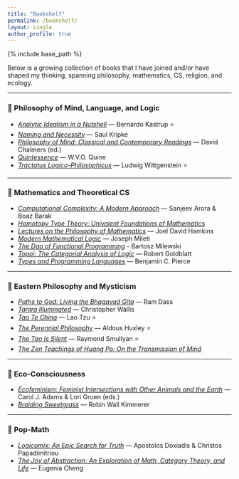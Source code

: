 ```yaml
---
title: "Bookshelf"
permalink: /bookshelf/
layout: single
author_profile: true
---
```


{% include base_path %}

Below is a growing collection of books that I have joined and/or have shaped my thinking, spanning philosophy, mathematics, CS, religion, and ecology.

---

### 🧠 Philosophy of Mind, Language, and Logic

- [*Analytic Idealism in a Nutshell*](https://www.goodreads.com/book/show/204478729-analytic-idealism-in-a-nutshell) — Bernardo Kastrup ⭐  
- [*Naming and Necessity*](https://www.goodreads.com/book/show/276249.Naming_and_Necessity) — Saul Kripke  
- [*Philosophy of Mind: Classical and Contemporary Readings*](https://www.goodreads.com/book/show/31839.Philosophy_of_Mind) — David Chalmers (ed.)  
- [*Quintessence*](https://www.goodreads.com/book/show/174468.Quintessence) — W.V.O. Quine  
- [*Tractatus Logico-Philosophicus*](https://www.goodreads.com/book/show/12075.Tractatus_Logico_Philosophicus) — Ludwig Wittgenstein ⭐  

---

### 📐 Mathematics and Theoretical CS

- [*Computational Complexity: A Modern Approach*](https://www.goodreads.com/book/show/6535065-computational-complexity) — Sanjeev Arora & Boaz Barak  
- [*Homotopy Type Theory: Univalent Foundations of Mathematics*](https://www.goodreads.com/book/show/18106978-homotopy-type-theory)  
- [*Lectures on the Philosophy of Mathematics*](https://www.goodreads.com/book/show/53730382-lectures-on-the-philosophy-of-mathematics) — Joel David Hamkins  
- [*Modern Mathematical Logic*](https://www.goodreads.com/book/show/75666288-modern-mathematical-logic) — Joseph Mileti  
- [*The Dao of Functional Programming*](files/DaoFP.pdf) - Bartosz Milewski
- [*Topoi: The Categorial Analysis of Logic*](https://www.goodreads.com/book/show/323609.Topoi) — Robert Goldblatt  
- [*Types and Programming Languages*](https://www.goodreads.com/book/show/112252.Types_and_Programming_Languages) — Benjamin C. Pierce  

---

### 🪷 Eastern Philosophy and Mysticism

- [*Paths to God: Living the Bhagavad Gita*](https://www.goodreads.com/book/show/29252.Paths_to_God) — Ram Dass  
- [*Tantra Illuminated*](https://www.goodreads.com/book/show/15731041-tantra-illuminated) — Christopher Wallis  
- [*Tao Te Ching*](https://www.goodreads.com/book/show/439655.Tao_Te_Ching) — Lao Tzu ⭐
- [*The Perennial Philosophy*](https://www.goodreads.com/book/show/5131.The_Perennial_Philosophy) — Aldous Huxley ⭐ 
- [*The Tao Is Silent*](https://www.goodreads.com/book/show/219106.The_Tao_Is_Silent) — Raymond Smullyan ⭐
- [*The Zen Teachings of Huang Po: On the Transmission of Mind*](https://www.goodreads.com/book/show/276779.The_Zen_Teaching_of_Huang_Po)  

---

### 🌱 Eco-Consciousness

- [*Ecofeminism: Feminist Intersections with Other Animals and the Earth*](https://www.goodreads.com/book/show/18402851-ecofeminism) — Carol J. Adams & Lori Gruen (eds.)
- [*Braiding Sweetgrass*](https://www.goodreads.com/book/show/17465709-braiding-sweetgrass) — Robin Wall Kimmerer   

---

### 🧩 Pop-Math
- [*Logicomix: An Epic Search for Truth*](https://www.goodreads.com/book/show/6493321-logicomix) — Apostolos Doxiadis & Christos Papadimitriou  
- [*The Joy of Abstraction: An Exploration of Math, Category Theory, and Life*](https://www.goodreads.com/book/show/60658614-the-joy-of-abstraction?ref=nav_sb_ss_1_22) — Eugenia Cheng  
